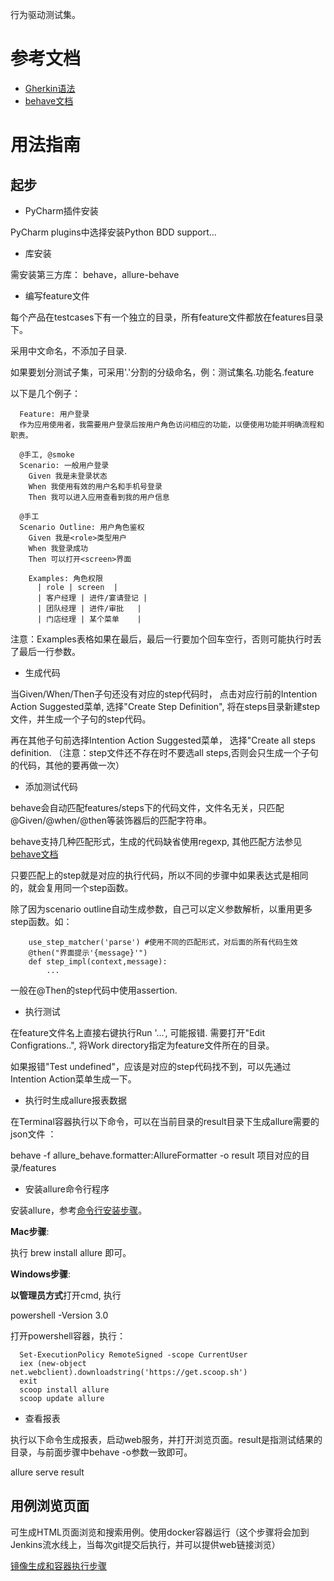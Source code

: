 行为驱动测试集。
# 参考文档
* [Gherkin语法](https://julysxy.com/blog/2017/01/11/Cucumber-3/) 
* [behave文档](http://behave.readthedocs.io/en/stable/tutorial.html#)

# 用法指南
## 起步
  * PyCharm插件安装
  
  PyCharm plugins中选择安装Python BDD support...
  
  * 库安装
  
  需安装第三方库： behave，allure-behave
  
  * 编写feature文件
  
  每个产品在testcases下有一个独立的目录，所有feature文件都放在features目录下。
  
  采用中文命名，不添加子目录.
  
  如果要划分测试子集，可采用'.'分割的分级命名，例：测试集名.功能名.feature
  
  以下是几个例子：
  
      Feature: 用户登录
      作为应用使用者，我需要用户登录后按用户角色访问相应的功能，以便使用功能并明确流程和职责。

      @手工, @smoke
      Scenario: 一般用户登录
        Given 我是未登录状态
        When 我使用有效的用户名和手机号登录
        Then 我可以进入应用查看到我的用户信息
    
      @手工
      Scenario Outline: 用户角色鉴权
        Given 我是<role>类型用户
        When 我登录成功
        Then 可以打开<screen>界面
    
        Examples: 角色权限
          | role | screen  |
          | 客户经理 | 进件/宴请登记 |
          | 团队经理 | 进件/审批   |
          | 门店经理 | 某个菜单    |
          
  
  注意：Examples表格如果在最后，最后一行要加个回车空行，否则可能执行时丢了最后一行参数。
  
  * 生成代码
  
  当Given/When/Then子句还没有对应的step代码时，
  点击对应行前的Intention Action Suggested菜单, 
  选择"Create Step Definition",
  将在steps目录新建step文件，并生成一个子句的step代码。
  
  再在其他子句前选择Intention Action Suggested菜单，
  选择"Create all steps definition.
  （注意：step文件还不存在时不要选all steps,否则会只生成一个子句的代码，其他的要再做一次）
  
  * 添加测试代码
  
  behave会自动匹配features/steps下的代码文件，文件名无关，只匹配@Given/@when/@then等装饰器后的匹配字符串。
  
  behave支持几种匹配形式，生成的代码缺省使用regexp, 其他匹配方法参见[behave文档](http://behave.readthedocs.io/en/stable/tutorial.html#step-parameters)
  
  只要匹配上的step就是对应的执行代码，所以不同的步骤中如果表达式是相同的，就会复用同一个step函数。
  
  除了因为scenario outline自动生成参数，自己可以定义参数解析，以重用更多step函数。如：
  
        use_step_matcher('parse') #使用不同的匹配形式，对后面的所有代码生效
        @then("界面提示'{message}'")
        def step_impl(context,message):
            ...
  
  一般在@Then的step代码中使用assertion.
  
  * 执行测试
  
  在feature文件名上直接右键执行Run '...', 可能报错. 
  需要打开"Edit Configrations..", 将Work directory指定为feature文件所在的目录。
  
  如果报错"Test undefined"，应该是对应的step代码找不到，可以先通过Intention Action菜单生成一下。
  
  * 执行时生成allure报表数据
  
  在Terminal容器执行以下命令，可以在当前目录的result目录下生成allure需要的json文件 ：
  
  behave -f allure_behave.formatter:AllureFormatter -o result 项目对应的目录/features
  
  * 安装allure命令行程序
  
  安装allure，参考[命令行安装步骤](https://docs.qameta.io/allure/#_installing_a_commandline)。
  
   **Mac步骤**:
  
  执行 brew install allure 即可。
  
   **Windows步骤**:
  
  **以管理员方式**打开cmd, 执行﻿
  
  powershell -Version 3.0 
  
  打开powershell容器，执行：
  
      Set-ExecutionPolicy RemoteSigned -scope CurrentUser   
      iex (new-object net.webclient).downloadstring('https://get.scoop.sh') 
      exit 
      scoop install allure 
      scoop update allure
  
  * 查看报表
  
  执行以下命令生成报表，启动web服务，并打开浏览页面。result是指测试结果的目录，与前面步骤中behave -o参数一致即可。
  
  allure serve result
  
## 用例浏览页面
  
  可生成HTML页面浏览和搜索用例。使用docker容器运行（这个步骤将会加到Jenkins流水线上，当每次git提交后执行，并可以提供web链接浏览）
  
  [镜像生成和容器执行步骤](case_viewer/image/README.md)


